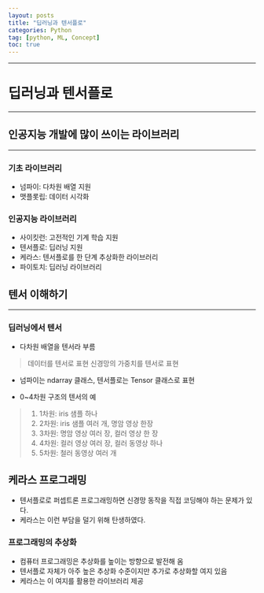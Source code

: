 ```yaml
---
layout: posts
title: "딥러닝과 텐서플로"
categories: Python
tag: [python, ML, Concept]
toc: true
---
```


***

# 딥러닝과 텐서플로

***

## 인공지능 개발에 많이 쓰이는 라이브러리

***

### 기초 라이브러리
- 넘파이: 다차원 배열 지원
- 맷플롯립: 데이터 시각화

### 인공지능 라이브러리
- 사이킷런: 고전적인 기계 학습 지원
- 텐서플로: 딥러닝 지원
- 케라스: 텐서플로를 한 단계 추상화한 라이브러리
- 파이토치: 딥러닝 라이브러리

## 텐서 이해하기

***

### 딥러닝에서 텐서
- 다차원 배열을 텐서라 부름
> 데이터를 텐서로 표현
> 신경망의 가중치를 텐서로 표현
- 넘파이는 ndarray 클래스, 텐서플로는 Tensor 클래스로 표현

- 0~4차원 구조의 텐서의 예
> 1. 1차원: iris 샘플 하나
> 2. 2차원: iris 샘플 여러 개, 명암 영상 한장
> 3. 3차원: 명암 영상 여러 장, 컬러 영상 한 장
> 4. 4차원: 컬러 영상 여러 장, 컬러 동영상 하나
> 5. 5차원: 철러 동영상 여러 개

## 케라스 프로그래밍
- 텐서플로로 퍼셉트론 프로그래밍하면 신경망 동작을 직접 코딩해야 하는 문제가 있다.
- 케라스는 이런 부담을 덜기 위해 탄생하였다.

### 프로그래밍의 추상화
- 컴퓨터 프로그래밍은 추상화를 높이는 방향으로 발전해 옴
- 텐서플로 자체가 아주 높은 추상화 수준이지만 추가로 추상화할 여지 있음
- 케라스는 이 여지를 활용한 라이브러리 제공